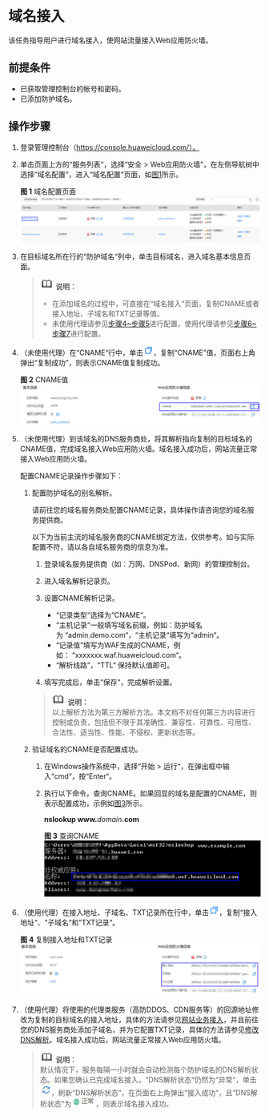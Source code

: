 # 域名接入<a name="waf_01_0079"></a>

该任务指导用户进行域名接入，使网站流量接入Web应用防火墙。

## 前提条件<a name="section581551584213"></a>

-   已获取管理控制台的帐号和密码。
-   已添加防护域名。

## 操作步骤<a name="section9842135074313"></a>

1.  登录管理控制台（https://console.huaweicloud.com/）。
2.  单击页面上方的“服务列表“，选择“安全  \>  Web应用防火墙“，在左侧导航树中选择“域名配置“，进入“域名配置“页面，如[图1](#waf_01_0001_zh-cn_topic_0110861354_fig15593418182219)所示。

    **图 1**  域名配置页面<a name="waf_01_0001_zh-cn_topic_0110861354_fig15593418182219"></a>  
    ![](figures/域名配置页面.jpg "域名配置页面")

3.  在目标域名所在行的“防护域名“列中，单击目标域名，进入域名基本信息页面。

    >![](public_sys-resources/icon-note.gif) **说明：**   
    >-   在添加域名的过程中，可直接在“域名接入“页面，复制CNAME或者接入地址、子域名和TXT记录等值。  
    >-   未使用代理请参见[步骤4~步骤5](#li2558926142510)进行配置，使用代理请参见[步骤6~步骤7](#li136662468337)进行配置。  

4.  <a name="li2558926142510"></a>（未使用代理）在“CNAME“行中，单击![](figures/复制图标.jpg)，复制“CNAME”值，页面右上角弹出“复制成功”，则表示CNAME值复制成功。

    **图 2**  CNAME值<a name="fig7649434163011"></a>  
    ![](figures/CNAME值.jpg "CNAME值")

5.  （未使用代理）到该域名的DNS服务商处，将其解析指向复制的目标域名的CNAME值，完成域名接入Web应用防火墙。域名接入成功后，网站流量正常接入Web应用防火墙。

    配置CNAME记录操作步骤如下：

    1.  配置防护域名的别名解析。

        请前往您的域名服务商处配置CNAME记录，具体操作请咨询您的域名服务提供商。

        以下为当前主流的域名服务商的CNAME绑定方法，仅供参考。如与实际配置不符，请以各自域名服务商的信息为准。

        1.  登录域名服务提供商（如：万网、DNSPod、新网）的管理控制台。
        2.  进入域名解析记录页。
        3.  设置CNAME解析记录。
            -   “记录类型“选择为“CNAME“。
            -   “主机记录“一般填写域名前缀，例如：防护域名为 “admin.demo.com“，“主机记录“填写为“admin“。
            -   “记录值“填写为WAF生成的CNAME，例如： “xxxxxxx.waf.huaweicloud.com“。
            -   “解析线路“，“TTL“  保持默认值即可。

        4.  填写完成后，单击“保存“，完成解析设置。

        >![](public_sys-resources/icon-note.gif) **说明：**   
        >以上解析方法为第三方解析方法。本文档不对任何第三方内容进行控制或负责，包括但不限于其准确性、兼容性、可靠性、可用性、合法性、适当性、性能、不侵权、更新状态等。  

    2.  验证域名的CNAME是否配置成功。
        1.  在Windows操作系统中，选择“开始  \>  运行“，在弹出框中输入“cmd“，按“Enter“。
        2.  执行以下命令，查询CNAME。如果回显的域名是配置的CNAME，则表示配置成功，示例如[图3](#fig9922331121214)所示。

            **nslookup www.**_domain_**.com**

            **图 3**  查询CNAME<a name="fig9922331121214"></a>  
            ![](figures/查询CNAME.png "查询CNAME")



6.  <a name="li136662468337"></a>（使用代理）在接入地址、子域名、TXT记录所在行中，单击![](figures/复制图标.jpg)，复制“接入地址“、“子域名“和“TXT记录“。

    **图 4**  复制接入地址和TXT记录<a name="fig18290191763615"></a>  
    ![](figures/复制接入地址和TXT记录.jpg "复制接入地址和TXT记录")

7.  （使用代理）将使用的代理类服务（高防DDOS、CDN服务等）的回源地址修改为复制的目标域名的接入地址，具体的方法请参见[网站业务接入](https://support.huaweicloud.com/usermanual-cad/cad_01_0110.html)，并且前往您的DNS服务商处添加子域名，并为它配置TXT记录，具体的方法请参见[修改DNS解析](https://support.huaweicloud.com/usermanual-cad/cad_01_0113.html)。域名接入成功后，网站流量正常接入Web应用防火墙。

    >![](public_sys-resources/icon-note.gif) **说明：**   
    >默认情况下，服务每隔一小时就会自动检测每个防护域名的DNS解析状态。如果您确认已完成域名接入，“DNS解析状态“仍然为“异常“，单击![](figures/刷新图标.jpg)，刷新“DNS解析状态“，在页面右上角弹出“接入成功“，且“DNS解析状态“为![](figures/正常图标.jpg)，则表示域名接入成功。  


